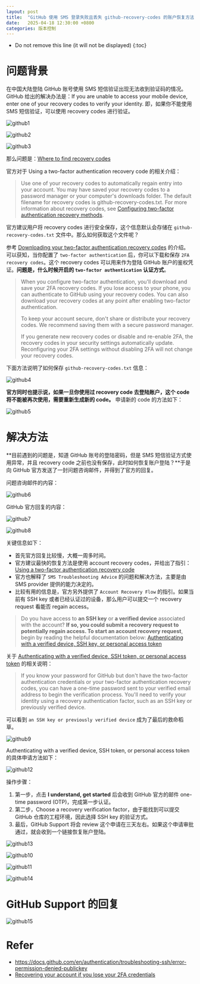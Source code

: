 ```yaml
---
layout: post
title:  "GitHub 使用 SMS 登录失败且丢失 github-recovery-codes 的账户恢复方法"
date:   2025-04-18 12:30:00 +0800
categories: 版本控制
---
```


* Do not remove this line (it will not be displayed)
{:toc}

# 问题背景

在中国大陆登陆 GitHub 账号使用 SMS 短信验证出现无法收到验证码的情况。GitHub 给出的解决办法是：If you are unable to access your mobile device, enter one of your recovery codes to verify your identity. 即，如果你不能使用 SMS 短信验证，可以使用 recovery codes 进行验证。

![github1](/assets/images/202504/github1.png)

![github2](/assets/images/202504/github2.png)

![github3](/assets/images/202504/github3.png)

那么问题是：[Where to find recovery codes](https://docs.github.com/en/authentication/securing-your-account-with-two-factor-authentication-2fa/recovering-your-account-if-you-lose-your-2fa-credentials#using-a-two-factor-authentication-recovery-code)

官方对于 Using a two-factor authentication recovery code 的相关介绍：

> Use one of your recovery codes to automatically regain entry into your account. You may have saved your recovery codes to a password manager or your computer's downloads folder. The default filename for recovery codes is github-recovery-codes.txt. For more information about recovery codes, see [Configuring two-factor authentication recovery methods](https://docs.github.com/en/authentication/securing-your-account-with-two-factor-authentication-2fa/configuring-two-factor-authentication-recovery-methods#downloading-your-two-factor-authentication-recovery-codes).

官方建议用户将 recovery codes 进行安全保存，这个信息默认会存储在 `github-recovery-codes.txt` 文件中。那么如何获取这个文件呢？

参考 [Downloading your two-factor authentication recovery codes](https://docs.github.com/en/authentication/securing-your-account-with-two-factor-authentication-2fa/configuring-two-factor-authentication-recovery-methods#downloading-your-two-factor-authentication-recovery-codes) 的介绍。可以获知，当你配置了 `two-factor authentication` 后，你可以下载和保存 `2FA recovery codes`。这个 recovery codes 可以用来作为登陆 GitHub 账户的鉴权凭证。**问题是，什么时候开启的 `two-factor authentication` 认证方式**。

> When you configure two-factor authentication, you'll download and save your 2FA recovery codes. If you lose access to your phone, you can authenticate to GitHub using your recovery codes. You can also download your recovery codes at any point after enabling two-factor authentication.
>
> To keep your account secure, don't share or distribute your recovery codes. We recommend saving them with a secure password manager.
>
> If you generate new recovery codes or disable and re-enable 2FA, the recovery codes in your security settings automatically update. Reconfiguring your 2FA settings without disabling 2FA will not change your recovery codes.

下面方法说明了如何保存 `github-recovery-codes.txt` 信息：

![github4](/assets/images/202504/github4.png)

**官方同时也提示说，如果一旦你使用过 recovery code 去登陆账户，这个 code 将不能被再次使用，需要重新生成新的 code。** 申请新的 code 的方法如下：

![github5](/assets/images/202504/github5.png)

# 解决方法

**目前遇到的问题是，知道 GitHub 账号的登陆密码，但是 SMS 短信验证方式使用异常，并且 recovery code 之前也没有保存，此时如何恢复账户登陆？**于是向 GitHub 官方发送了一封问题咨询邮件，并得到了官方的回复。

问题咨询邮件的内容：

![github6](/assets/images/202504/github6.png)


GitHub 官方回复的内容：

![github7](/assets/images/202504/github7.png)

![github8](/assets/images/202504/github8.png)

关键信息如下：

* 首先官方回复比较慢，大概一周多时间。
* 官方建议最快的恢复方法是使用 account recovery codes，并给出了指引：[Using a two-factor authentication recovery code](https://docs.github.com/authentication/securing-your-account-with-two-factor-authentication-2fa/recovering-your-account-if-you-lose-your-2fa-credentials#using-a-two-factor-authentication-recovery-code)
* 官方也解释了 `SMS Troubleshooting Advice` 的问题和解决方法，主要是由 SMS provider 提供的能力决定的。
* 比较有用的信息是，官方另外提供了 `Account Recovery Flow` 的指引。如果当前有 SSH key 或者已经认证过的设备，那么用户可以提交一个 recovery request 看能否 regain access。

> Do you have access to **an SSH key** or **a verified device** associated with the account? **If so, you could submit a recovery request to potentially regain access. To start an account recovery request**, begin by reading the helpful documentation below: [Authenticating with a verified device, SSH key, or personal access token](https://docs.github.com/github/authenticating-to-github/securing-your-account-with-two-factor-authentication-2fa/recovering-your-account-if-you-lose-your-2fa-credentials#authenticating-with-a-verified-device-ssh-token-or-personal-access-token)

关于 [Authenticating with a verified device, SSH token, or personal access token](https://docs.github.com/en/authentication/securing-your-account-with-two-factor-authentication-2fa/recovering-your-account-if-you-lose-your-2fa-credentials#authenticating-with-a-verified-device-ssh-token-or-personal-access-token) 的相关说明：

> If you know your password for GitHub but don't have the two-factor authentication credentials or your two-factor authentication recovery codes, you can have a one-time password sent to your verified email address to begin the verification process. You'll need to verify your identity using a recovery authentication factor, such as an SSH key or previously verified device.

可以看到 `an SSH key or previously verified device` 成为了最后的救命稻草。


![github9](/assets/images/202504/github9.png)


Authenticating with a verified device, SSH token, or personal access token 的具体申请方法如下：

![github12](/assets/images/202504/github12.png)

操作步骤：

1. 第一步，点击 **I understand, get started** 后会收到 GitHub 官方的邮件 one-time password (OTP)，完成第一步认证。
2. 第二步，Choose a recovery verification factor，由于能找到可以提交 GitHub 仓库的工程环境，因此选择 SSH key 的验证方式。
3. 最后，GitHub Support 将会 review 这个申请在三天左右。如果这个申请审批通过，就会收到一个链接恢复账户登陆。

![github13](/assets/images/202504/github13.png)

![github10](/assets/images/202504/github10.png)

![github11](/assets/images/202504/github11.png)

![github14](/assets/images/202504/github14.png)


# GitHub Support 的回复

![github15](/assets/images/202504/github15.png)


# Refer

* https://docs.github.com/en/authentication/troubleshooting-ssh/error-permission-denied-publickey
* [Recovering your account if you lose your 2FA credentials](https://docs.github.com/en/authentication/securing-your-account-with-two-factor-authentication-2fa/recovering-your-account-if-you-lose-your-2fa-credentials)

